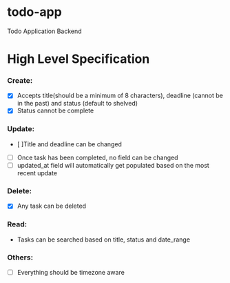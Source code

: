 # todo-app
Todo Application Backend

# High Level Specification
### Create:
- [x] Accepts title(should be a minimum of 8 characters), deadline (cannot be in the past) and status (default to shelved)
- [x] Status cannot be complete

### Update:
- [ ]Title and deadline can be changed
- [ ] Once task has been completed, no field can be changed
- [ ] updated_at field will automatically get populated based on the most recent update

### Delete:
- [x] Any task can be deleted

### Read:
- Tasks can be searched based on title, status and date_range

### Others:
- [ ] Everything should be timezone aware
